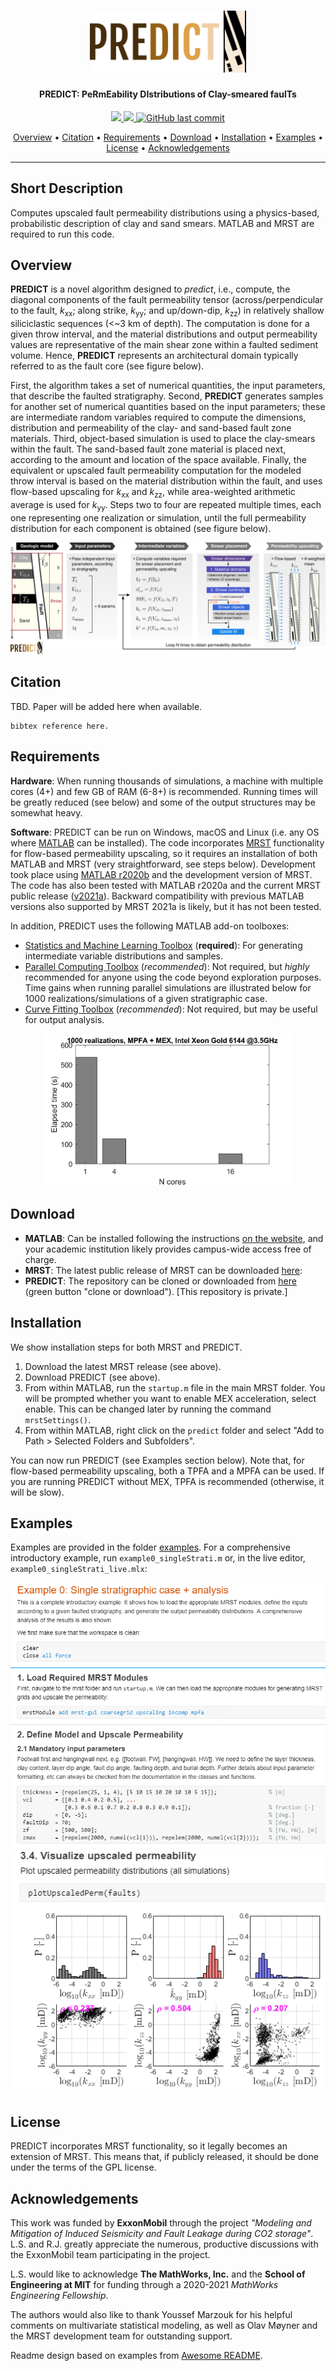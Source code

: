 <h1 align="center">
  <a href="https://github.mit.edu/lsalo/predict"><img src="readme_docs/predict_headerLogo.png" alt="PREDICT" width="250"></a>
</h1>

<h4 align="center">
    PREDICT: PeRmEability DIstributions of Clay-smeared faulTs
</h4>

<p align="center">
    <a href="https://www.mathworks.com/products.html">
        <img src="https://img.shields.io/badge/MATLAB%C2%AE-r2020b-orange">
    </a>
    <a href="https://www.gnu.org/licenses/gpl-3.0">
        <img src="https://img.shields.io/badge/License-GPLv3-blue.svg">
    </a>
    <a href="https://github.com/lsalo/predict/commits/master">
    <img src="https://img.shields.io/github/last-commit/lsalo/predict?color=blue"
         alt="GitHub last commit">
</p>

<p align="center">
  <a href="#overview">Overview</a> •
  <a href="#citation">Citation</a> •
  <a href="#requirements">Requirements</a> •
  <a href="#download">Download</a> •
  <a href="#installation">Installation</a> •
  <a href="#examples">Examples</a> •
  <a href="#license">License</a> •
  <a href="#acknowledgements">Acknowledgements</a>
</p>

---

## Short Description
Computes upscaled fault permeability distributions using a physics-based, probabilistic description of clay and sand smears. MATLAB and MRST are required to run this code.

## Overview
**PREDICT** is a novel algorithm designed to *predict*, i.e., compute, the diagonal components of the fault permeability tensor (across/perpendicular to the fault, *k*<sub>xx</sub>; along strike, *k*<sub>yy</sub>; and up/down-dip, *k*<sub>zz</sub>) in relatively shallow siliciclastic sequences (<~3 km of depth). The computation is done for a given throw interval, and the material distributions and output permeability values are representative of the main shear zone within a faulted sediment volume. Hence, **PREDICT** represents an architectural domain typically referred to as the fault core (see figure below).
     
First, the algorithm takes a set of numerical quantities, the input parameters, that describe the faulted stratigraphy. Second, **PREDICT** generates samples for another set of numerical quantities based on the input parameters; these are intermediate random variables required to compute the dimensions, distribution and permeability of the clay- and sand-based fault zone materials. Third, object-based simulation is used to place the clay-smears within the fault. The sand-based fault zone material is placed next, according to the amount and location of the space available. Finally, the equivalent or upscaled fault permeability computation for the modeled throw interval is based on the material distribution within the fault, and uses flow-based upscaling for *k*<sub>xx</sub> and *k*<sub>zz</sub>, while area-weighted arithmetic average is used for *k*<sub>yy</sub>. Steps two to four are repeated multiple times, each one representing one realization or simulation, until the full permeability distribution for each component is obtained (see figure below).

![predict_workflow](readme_docs/predict_workflow.png)

## Citation
TBD. Paper will be added here when available.
```
bibtex reference here.
```

## Requirements
**Hardware**: When running thousands of simulations, a machine with multiple cores (4+) and few GB of RAM (6-8+) is recommended. Running times will be greatly reduced (see below) and some of the output structures may be somewhat heavy.

**Software**:
PREDICT can be run on Windows, macOS and Linux (i.e. any OS where <a href="https://www.mathworks.com/products/matlab.html">MATLAB</a> can be installed). The code incorporates <a href="https://www.sintef.no/mrst/">MRST</a> functionality for flow-based permeability upscaling, so it requires an installation of both MATLAB and MRST (very straightforward, see steps below). Development took place using <a href="https://www.mathworks.com/company/newsroom/mathworks-introduces-release-2020b-of-matlab-and-simulink.html">MATLAB r2020b</a> and the development version of MRST. The code has also been tested with MATLAB r2020a and the current MRST public release (<a href="https://www.sintef.no/projectweb/mrst/download/">v2021a</a>). Backward compatibility with previous MATLAB versions also supported by MRST 2021a is likely, but it has not been tested.

In addition, PREDICT uses the following MATLAB add-on toolboxes:

* <a href="https://www.mathworks.com/products/parallel-computing.html">Statistics and Machine Learning Toolbox</a> (**required**): For generating intermediate variable distributions and samples.
* <a href="https://www.mathworks.com/products/parallel-computing.html">Parallel Computing Toolbox</a> (*recommended*): Not required, but *highly* recommended for anyone using the code beyond exploration purposes. Time gains when running parallel simulations are illustrated below for 1000 realizations/simulations of a given stratigraphic case.
* <a href="https://www.mathworks.com/products/curvefitting.html">Curve Fitting Toolbox</a> (*recommended*): Not required, but may be useful for output analysis.

<p style="text-align:center;"><img src="readme_docs/runTimes.png" alt="runTime" width="400"></p>

## Download
* **MATLAB**: Can be installed following the instructions <a href="https://www.mathworks.com/products/get-matlab.html?s_tid=gn_getml">on the website</a>, and your academic institution likely provides campus-wide access free of charge.
* **MRST**: The latest public release of MRST can be downloaded <a href="https://www.sintef.no/projectweb/mrst/download/">here</a>:
* **PREDICT**: The repository can be cloned or downloaded from <a href="https://github.mit.edu/lsalo/predict">here</a> (green button "clone or download"). [This repository is private.]

## Installation
We show installation steps for both MRST and PREDICT.

1. Download the latest MRST release (see above).
2. Download PREDICT (see above).
3. From within MATLAB, run the `startup.m` file in the main MRST folder. You will be prompted whether you want to enable MEX acceleration, select enable. This can be changed later by running the command `mrstSettings()`.
4. From within MATLAB, right click on the `predict` folder and select "Add to Path > Selected Folders and Subfolders".

You can now run PREDICT (see Examples section below). Note that, for flow-based permeability upscaling, both a TPFA and a MPFA can be used. If you are running PREDICT without MEX, TPFA is recommended (otherwise, it will be slow).

## Examples
Examples are provided in the folder <a href="https://github.mit.edu/lsalo/predict/tree/master/examples">examples</a>. For a comprehensive introductory example, run `example0_singleStrati.m` or, in the live editor, `example0_singleStrati_live.mlx`:

![example1](readme_docs/example1.png)
![example3](readme_docs/example3.png)


## License
PREDICT incorporates MRST functionality, so it legally becomes an extension of MRST. This means that, if publicly released, it should be done under the terms of the GPL license.

## Acknowledgements
This work was funded by **ExxonMobil** through the project *"Modeling and Mitigation of Induced Seismicity and Fault Leakage during CO2 storage"*. L.S. and R.J. greatly appreciate the numerous, productive discussions with the ExxonMobil team participating in the project. 
    
L.S. would like to acknowledge **The MathWorks, Inc.** and the **School of Engineering at MIT** for funding through a 2020-2021 *MathWorks Engineering Fellowship*.
    
The authors would also like to thank Youssef Marzouk for his helpful comments on multivariate statistical modeling, as well as Olav Møyner and the MRST development team for outstanding support.

Readme design based on examples from <a href="https://github.com/matiassingers/awesome-readme">Awesome README</a>.